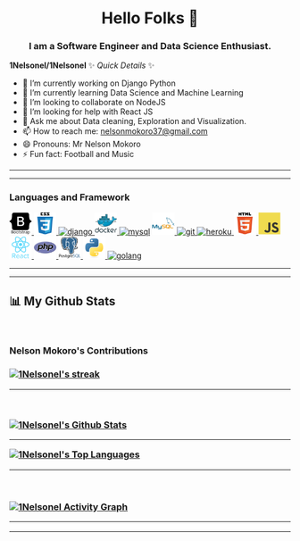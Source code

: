 <h1 align="center"> Hello Folks 👋</h1>
<h3 align="center">I am a Software Engineer and Data Science Enthusiast.</h3>

**1Nelsonel/1Nelsonel** ✨ _Quick Details_ ✨ 

- 🔭 I’m currently working on Django Python
- 🌱 I’m currently learning Data Science and Machine Learning
- 👯 I’m looking to collaborate on NodeJS
- 🤔 I’m looking for help with React JS
- 💬 Ask me about Data cleaning, Exploration and Visualization.
- 📫 How to reach me: nelsonmokoro37@gmail.com
- 😄 Pronouns: Mr Nelson Mokoro
- ⚡ Fun fact: Football and Music
<hr>
<hr>

### Languages and Framework
<p align="left"> 
    <a href="https://getbootstrap.com" target="_blank"> <img src="https://raw.githubusercontent.com/devicons/devicon/master/icons/bootstrap/bootstrap-plain-wordmark.svg" alt="bootstrap" width="40" height="40"/> </a> 
    <a href="https://www.w3schools.com/css/" target="_blank"> <img src="https://raw.githubusercontent.com/devicons/devicon/master/icons/css3/css3-original-wordmark.svg" alt="css3" width="40" height="40"/> </a> 
    <a href="https://www.djangoproject.com/" target="_blank"> <img src="https://cdn.jsdelivr.net/gh/devicons/devicon/icons/django/django-plain.svg" alt="django" width="40" height="40"/> </a> 
    <a href="https://www.docker.com/" target="_blank"> <img src="https://raw.githubusercontent.com/devicons/devicon/master/icons/docker/docker-original-wordmark.svg" alt="docker" width="40" height="40"/> </a> 
    <a  href="https://www.jupyter.com/" target="_blank"><img src="https://cdn.jsdelivr.net/gh/devicons/devicon/icons/jupyter/jupyter-original.svg" alt="mysql" width="40" height="40"/></a>
     <a href="https://www.mysql.com/" target="_blank"> <img src="https://raw.githubusercontent.com/devicons/devicon/master/icons/mysql/mysql-original-wordmark.svg" alt="mysql" width="40" height="40"/> </a>
      <a href="https://git-scm.com/" target="_blank"> <img src="https://www.vectorlogo.zone/logos/git-scm/git-scm-icon.svg" alt="git" width="40" height="40"/> </a>
    <a href="https://heroku.com" target="_blank"> <img src="https://www.vectorlogo.zone/logos/heroku/heroku-icon.svg" alt="heroku" width="40" height="40"/> 
    </a> 
    <a href="https://www.w3.org/html/" target="_blank"> <img src="https://raw.githubusercontent.com/devicons/devicon/master/icons/html5/html5-original-wordmark.svg" alt="html5" width="40" height="40"/> </a> 
    <a href="https://developer.mozilla.org/en-US/docs/Web/JavaScript" target="_blank"> <img src="https://raw.githubusercontent.com/devicons/devicon/master/icons/javascript/javascript-original.svg" alt="javascript" width="40" height="40"/> </a> 
    <a href="https://reactjs.org/" target="_blank"> <img src="https://raw.githubusercontent.com/devicons/devicon/master/icons/react/react-original-wordmark.svg" alt="react" width="40" height="40"/> </a>
  <a href="https://www.php.net" target="_blank"> <img src="https://raw.githubusercontent.com/devicons/devicon/master/icons/php/php-original.svg" alt="php" width="40" height="40"/> </a> 
    <a href="https://www.postgresql.org" target="_blank"><img src="https://raw.githubusercontent.com/devicons/devicon/master/icons/postgresql/postgresql-original-wordmark.svg" alt="postgresql" width="40" height="40"/> 
    </a> 
    <a href="https://www.python.org" target="_blank"> <img src="https://raw.githubusercontent.com/devicons/devicon/master/icons/python/python-original.svg" alt="python" width="40" height="40"/>
    </a> 
<!--   golang    -->
    <a href="https://go.dev/" target="_blank"> <img src="https://cdn.jsdelivr.net/gh/devicons/devicon/icons/go/go-original-wordmark.svg" alt="golang" width="50" height="50"/>
    </a> 
 </p>



<hr>
<hr>



## 📊 My Github Stats

<br/>
<p align="center">
        <h3> Nelson Mokoro's Contributions <h3/>
    <a href="https://github.com/1Nelsonel/github-readme-streak-stats"><img title="🔥 Get streak stats for your profile at git.io/streak-stats" alt="1Nelsonel's streak" src="https://github-readme-streak-stats.herokuapp.com/?user=1Nelsonel&theme=radical&hide_border=true&stroke=0000&background=060A0CD0"/>
    </a>

<br/>
            <hr>

  <br/>
  
  <a href="https://github.com/1Nelsonel/github-readme-stats"><img alt="1Nelsonel's Github Stats" src="https://github-readme-stats.vercel.app/api?username=1Nelsonel&show_icons=true&count_private=true&theme=radical&hide_border=true&bg_color=0D1117" /></a> 
  <br/>
   <hr>         
 <a href="https://github.com/1Nelsonel/github-readme-stats"><img alt="1Nelsonel's Top Languages" src="https://github-readme-stats.vercel.app/api/top-langs/?username=1Nelsonel&langs_count=8&count_private=true&layout=radical&theme=radical&hide_border=true&bg_color=0D1117" /></a>
   <br/>
<hr>

<br/>
<br/>
<a href="https://github.com/1Nelsonel/github-readme-activity-graph"><img alt="1Nelsonel Activity Graph" src="https://github-readme-activity-graph.cyclic.app/graph?username=1Nelsonel&bg_color=0D1117&color=5BCDEC&line=5BCDEC&point=FFFFFF&hide_border=true" /></a>




<hr>            
<hr>
